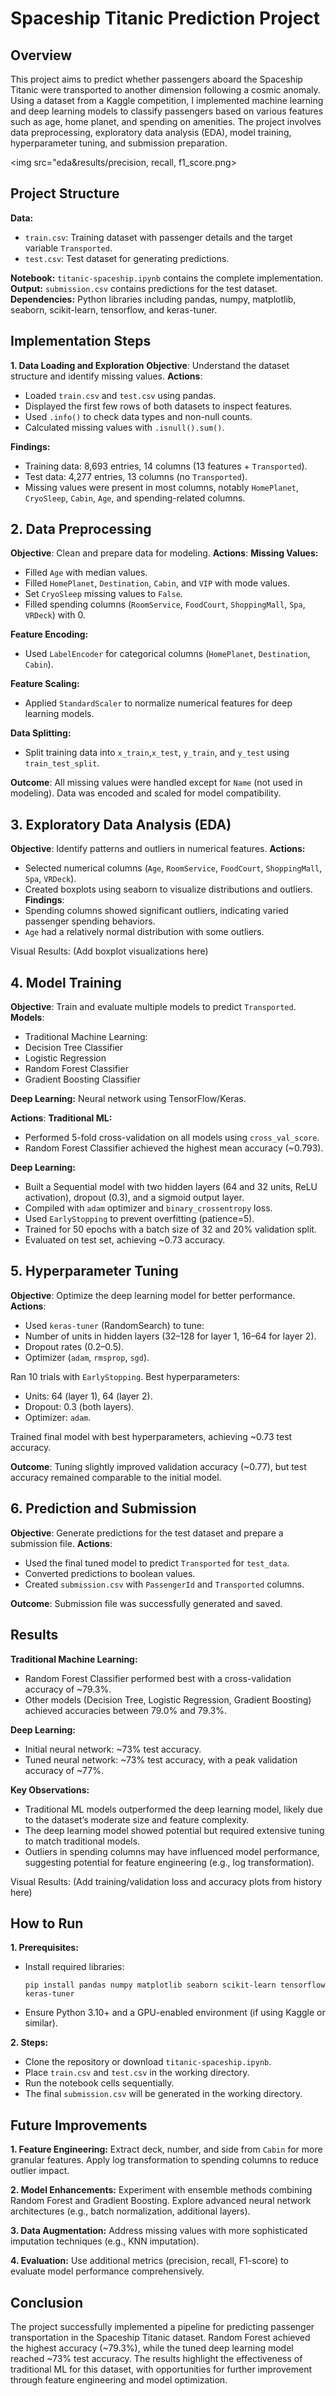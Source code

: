 # Spaceship Titanic Prediction Project
## Overview
This project aims to predict whether passengers aboard the Spaceship Titanic were transported to another dimension following a cosmic anomaly. Using a dataset from a Kaggle competition, I implemented machine learning and deep learning models to classify passengers based on various features such as age, home planet, and spending on amenities. The project involves data preprocessing, exploratory data analysis (EDA), model training, hyperparameter tuning, and submission preparation.

<img src="eda&results/precision, recall, f1_score.png> 

## Project Structure
**Data:** 
* `train.csv`: Training dataset with passenger details and the target variable  `Transported`.
* `test.csv`: Test dataset for generating predictions.

**Notebook:** `titanic-spaceship.ipynb` contains the complete implementation.
**Output:** `submission.csv` contains predictions for the test dataset.
**Dependencies:** Python libraries including pandas, numpy, matplotlib, seaborn, scikit-learn, tensorflow, and keras-tuner.

## Implementation Steps
**1. Data Loading and Exploration**
**Objective**: Understand the dataset structure and identify missing values.
**Actions**:
* Loaded `train.csv` and `test.csv` using pandas.
* Displayed the first few rows of both datasets to inspect features.
* Used `.info()` to check data types and non-null counts.
* Calculated missing values with `.isnull().sum()`.

**Findings:**
* Training data: 8,693 entries, 14 columns (13 features + `Transported`).
* Test data: 4,277 entries, 13 columns (no `Transported`).
* Missing values were present in most columns, notably `HomePlanet`, `CryoSleep`, `Cabin`, `Age`, and spending-related columns.

## 2. Data Preprocessing
**Objective**: Clean and prepare data for modeling.
**Actions**:
**Missing Values:**
* Filled `Age` with median values.
* Filled `HomePlanet`, `Destination`, `Cabin`, and `VIP` with mode values.
* Set `CryoSleep` missing values to `False`.
* Filled spending columns (`RoomService`, `FoodCourt`, `ShoppingMall`, `Spa`, `VRDeck`) with 0.

**Feature Encoding:**
* Used `LabelEncoder` for categorical columns (`HomePlanet`, `Destination`, `Cabin`).

**Feature Scaling:**
* Applied `StandardScaler` to normalize numerical features for deep learning models.

**Data Splitting:**
* Split training data into `x_train`,`x_test`, `y_train`, and `y_test` using `train_test_split`.

**Outcome**: All missing values were handled except for `Name` (not used in modeling). Data was encoded and scaled for model compatibility.

## 3. Exploratory Data Analysis (EDA)
**Objective**: Identify patterns and outliers in numerical features.
**Actions:**
* Selected numerical columns (`Age`, `RoomService`, `FoodCourt`, `ShoppingMall`, `Spa`, `VRDeck`).
* Created boxplots using seaborn to visualize distributions and outliers.
**Findings**:
* Spending columns showed significant outliers, indicating varied passenger spending behaviors.
* `Age` had a relatively normal distribution with some outliers.

Visual Results: (Add boxplot visualizations here)

## 4. Model Training
**Objective**: Train and evaluate multiple models to predict `Transported`.
**Models**:
* Traditional Machine Learning:
* Decision Tree Classifier
* Logistic Regression
* Random Forest Classifier
* Gradient Boosting Classifier

**Deep Learning:**
Neural network using TensorFlow/Keras.

**Actions**:
**Traditional ML:**
* Performed 5-fold cross-validation on all models using `cross_val_score`.
* Random Forest Classifier achieved the highest mean accuracy (~0.793).

**Deep Learning:**
* Built a Sequential model with two hidden layers (64 and 32 units, ReLU activation), dropout (0.3), and a sigmoid output layer.
* Compiled with `adam` optimizer and `binary_crossentropy` loss.
* Used `EarlyStopping` to prevent overfitting (patience=5).
* Trained for 50 epochs with a batch size of 32 and 20% validation split.
* Evaluated on test set, achieving ~0.73 accuracy.

## 5. Hyperparameter Tuning
**Objective**: Optimize the deep learning model for better performance.
**Actions**:
* Used `keras-tuner` (RandomSearch) to tune:
* Number of units in hidden layers (32–128 for layer 1, 16–64 for layer 2).
* Dropout rates (0.2–0.5).
* Optimizer (`adam`, `rmsprop`, `sgd`).

Ran 10 trials with `EarlyStopping`.
Best hyperparameters:
* Units: 64 (layer 1), 64 (layer 2).
* Dropout: 0.3 (both layers).
* Optimizer: `adam`.

Trained final model with best hyperparameters, achieving ~0.73 test accuracy.

**Outcome**: Tuning slightly improved validation accuracy (~0.77), but test accuracy remained comparable to the initial model.

## 6. Prediction and Submission
**Objective**: Generate predictions for the test dataset and prepare a submission file.
**Actions**:
* Used the final tuned model to predict `Transported` for `test_data`.
* Converted predictions to boolean values.
* Created `submission.csv` with `PassengerId` and `Transported` columns.

**Outcome**: Submission file was successfully generated and saved.

## Results
**Traditional Machine Learning:**
* Random Forest Classifier performed best with a cross-validation accuracy of ~79.3%.
* Other models (Decision Tree, Logistic Regression, Gradient Boosting) achieved accuracies between 79.0% and 79.3%.

**Deep Learning:**
* Initial neural network: ~73% test accuracy.
* Tuned neural network: ~73% test accuracy, with a peak validation accuracy of ~77%.

**Key Observations:**
* Traditional ML models outperformed the deep learning model, likely due to the dataset’s moderate size and feature complexity.
* The deep learning model showed potential but required extensive tuning to match traditional models.
* Outliers in spending columns may have influenced model performance, suggesting potential for feature engineering (e.g., log transformation).

Visual Results: (Add training/validation loss and accuracy plots from history here)

## How to Run
**1. Prerequisites:**
- Install required libraries:
  ```bash:
  pip install pandas numpy matplotlib seaborn scikit-learn tensorflow keras-tuner
  ```
- Ensure Python 3.10+ and a GPU-enabled environment (if using Kaggle or similar).

**2. Steps:**
- Clone the repository or download `titanic-spaceship.ipynb`.
- Place `train.csv` and `test.csv` in the working directory.
- Run the notebook cells sequentially.
- The final `submission.csv` will be generated in the working directory.

## Future Improvements
**1. Feature Engineering:**
Extract deck, number, and side from `Cabin` for more granular features.
Apply log transformation to spending columns to reduce outlier impact.

**2. Model Enhancements:**
Experiment with ensemble methods combining Random Forest and Gradient Boosting.
Explore advanced neural network architectures (e.g., batch normalization, additional layers).

**3. Data Augmentation:**
Address missing values with more sophisticated imputation techniques (e.g., KNN imputation).

**4. Evaluation:**
Use additional metrics (precision, recall, F1-score) to evaluate model performance comprehensively.

## Conclusion
The project successfully implemented a pipeline for predicting passenger transportation in the Spaceship Titanic dataset. Random Forest achieved the highest accuracy (~79.3%), while the tuned deep learning model reached ~73% test accuracy. The results highlight the effectiveness of traditional ML for this dataset, with opportunities for further improvement through feature engineering and model optimization.
